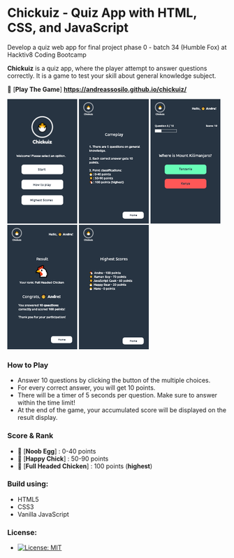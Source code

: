 # Chickuiz - Quiz App with HTML, CSS, and JavaScript

Develop a quiz web app for final project phase 0 - batch 34 (Humble Fox) at Hacktiv8 Coding Bootcamp

**Chickuiz** is a quiz app, where the player attempt to answer questions correctly. It is a game to test your skill about general knowledge subject.

:baby_chick: [**Play The Game**] **https://andreassosilo.github.io/chickuiz/**

![alt text](https://github.com/andreassosilo/chickuiz/blob/master/assets/chickuiz.png "Chickuiz Home")
![alt text](https://github.com/andreassosilo/chickuiz/blob/master/assets/chickuiz3.png "Chickuiz Gameplay")
![alt text](https://github.com/andreassosilo/chickuiz/blob/master/assets/chickuiz2.png "Chickuiz Game")
![alt text](https://github.com/andreassosilo/chickuiz/blob/master/assets/chickuiz4.png "End Page")
![alt text](https://github.com/andreassosilo/chickuiz/blob/master/assets/chickuiz5.png "Highest Scores")

### How to Play
- Answer 10 questions by clicking the button of the multiple choices.
- For every correct answer, you will get 10 points.
- There will be a timer of 5 seconds per question. Make sure to answer within the time limit!
- At the end of the game, your accumulated score will be displayed on the result display.

### Score & Rank
- :hatching_chick: [**Noob Egg**] : 0-40 points
- :hatched_chick: [**Happy Chick**] : 50-90 points
- :chicken: [**Full Headed Chicken**] : 100 points (__highest__)

### Build using:
- HTML5
- CSS3
- Vanilla JavaScript

### License:
- [![License: MIT](https://img.shields.io/badge/License-MIT-yellow.svg)](https://opensource.org/licenses/MIT)
